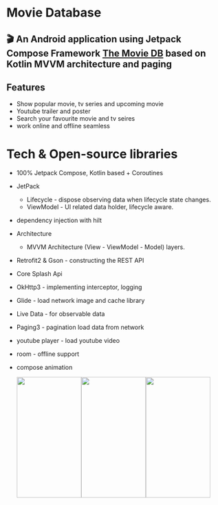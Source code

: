 # Movie Database
## 🎬 An Android application using Jetpack Compose Framework [The Movie DB](https://www.themoviedb.org) based on Kotlin MVVM architecture and paging 

## Features

- Show popular movie, tv series and upcoming movie
- Youtube trailer and poster
- Search your favourite movie and tv seires
- work online and offline seamless

# Tech & Open-source libraries
- 100% Jetpack Compose, Kotlin based + Coroutines
- JetPack
    - Lifecycle - dispose observing data when lifecycle state changes.
    - ViewModel - UI related data holder, lifecycle aware.
- dependency injection with hilt
- Architecture
    - MVVM Architecture (View - ViewModel - Model) layers.
- Retrofit2 & Gson - constructing the REST API
- Core Splash Api
- OkHttp3 - implementing interceptor, logging
- Glide - load network image and cache library
- Live Data - for observable data
- Paging3 - pagination load data from network
- youtube player - load youtube video
- room - offline support
- compose animation


  <img src="![Screenshot_20240831-220756_Movie Database](https://github.com/user-attachments/assets/607409ed-3adc-48f7-878c-1646d1492156)" width="150" height="280"><img src="![Screenshot_20240831-220811_Movie Database](https://github.com/user-attachments/assets/eb320319-60dc-47e0-9af3-d9f12be4db56)" width="150" height="280"><img src="![Screenshot_20240831-220824_Movie Database](https://github.com/user-attachments/assets/fb5f8016-4070-4d15-9eaf-9567b4988470)" width="150" height="280">


